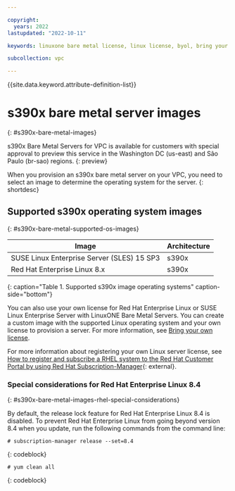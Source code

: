 ```yaml
---

copyright:
  years: 2022
lastupdated: "2022-10-11"

keywords: linuxone bare metal license, linux license, byol, bring your own license, s390x bare metal byol, s390x license

subcollection: vpc

---
```


{{site.data.keyword.attribute-definition-list}}

# s390x bare metal server images
{: #s390x-bare-metal-images}

s390x Bare Metal Servers for VPC is available for customers with special approval to preview this service in the Washington DC (us-east) and São Paulo (br-sao) regions. 
{: preview}

When you provision an s390x bare metal server on your VPC, you need to select an image to determine the operating system for the server.
{: shortdesc}

## Supported s390x operating system images
{: #s390x-bare-metal-supported-os-images}

| Image | Architecture |
|---------|---------|
|  SUSE Linux Enterprise Server (SLES) 15 SP3 | s390x |
|  Red Hat Enterprise Linux 8.x | s390x |
{: caption="Table 1. Supported s390x image operating systems" caption-side="bottom"}

You can also use your own license for Red Hat Enterprise Linux or SUSE Linux Enterprise Server with LinuxONE Bare Metal Servers. You can create a custom image with the supported Linux operating system and your own license to provision a server. For more information, see [Bring your own license](/docs/vpc?topic=vpc-byol-vpc-about).

For more information about registering your own Linux server license, see [How to register and subscribe a RHEL system to the Red Hat Customer Portal by using Red Hat Subscription-Manager](https://documentation.suse.com/sles/15-SP1/html/SLES-all/cha-register-sle.html#sec-register-sle-system-suseconnect){: external}.

### Special considerations for Red Hat Enterprise Linux 8.4
{: #s390x-bare-metal-images-rhel-special-considerations}

By default, the release lock feature for Red Hat Enterprise Linux 8.4 is disabled. To prevent Red Hat Enterprise Linux from going beyond version 8.4 when you update, run the following commands from the command line:

   ```text
   # subscription-manager release --set=8.4
   ```
   {: codeblock}

   ```text
   # yum clean all
   ```
   {: codeblock}
